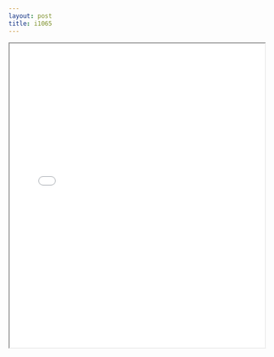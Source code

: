```yaml
---
layout: post
title: i1065
---
```


<div class="pdf-container">
<iframe src="/ea/assets/pdfs/misc/i1065.pdf" height="600" width="100%" allowFullScreen="true"></iframe>
</div>

